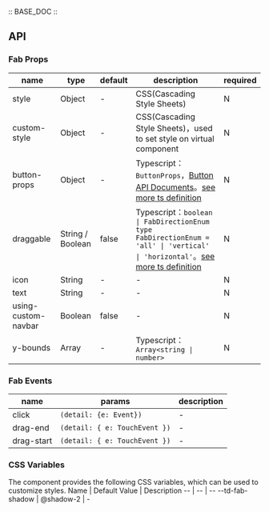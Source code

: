 :: BASE_DOC ::

## API

### Fab Props

name | type | default | description | required
-- | -- | -- | -- | --
style | Object | - | CSS(Cascading Style Sheets) | N
custom-style | Object | - | CSS(Cascading Style Sheets)，used to set style on virtual component | N
button-props | Object | - | Typescript：`ButtonProps`，[Button API Documents](./button?tab=api)。[see more ts definition](https://github.com/Tencent/tdesign-miniprogram/blob/develop/packages/components/fab/type.ts) | N
draggable | String / Boolean | false | Typescript：`boolean \| FabDirectionEnum ` `type FabDirectionEnum = 'all' \| 'vertical' \| 'horizontal'`。[see more ts definition](https://github.com/Tencent/tdesign-miniprogram/blob/develop/packages/components/fab/type.ts) | N
icon | String | - | \- | N
text | String | - | \- | N
using-custom-navbar | Boolean | false | \- | N
y-bounds | Array | - | Typescript：`Array<string \| number>` | N

### Fab Events

name | params | description
-- | -- | --
click | `(detail: {e: Event})` | \-
drag-end | `(detail: { e: TouchEvent })` | \-
drag-start | `(detail: { e: TouchEvent })` | \-

### CSS Variables

The component provides the following CSS variables, which can be used to customize styles.
Name | Default Value | Description 
-- | -- | --
--td-fab-shadow | @shadow-2 | -